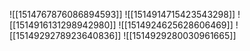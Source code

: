 ![[1514767876086894593]]
![[1514914715423543298]]
![[1514916131298942980]]
![[1514924625628606469]]
![[1514929278923640836]]
![[1514929280030961665]]
